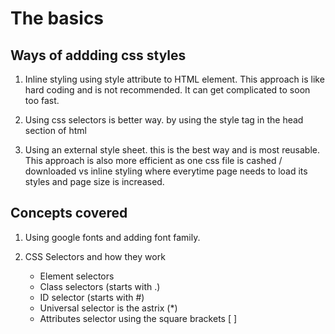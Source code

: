 # The basics

## Ways of addding css styles

1. Inline styling using style attribute to HTML element. This approach is like hard coding and is not recommended. It can get complicated to soon too fast.

2. Using css selectors is better way. by using the style tag in the head section of html

3. Using an external style sheet. this is the best way and is most reusable. This approach is also more efficient as one css file is cashed / downloaded vs inline styling where everytime page needs to load its styles and page size is increased.

## Concepts covered

1. Using google fonts and adding font family.

2. CSS Selectors and how they work
    * Element selectors
    * Class selectors (starts with .)
    * ID selector (starts with #)
    * Universal selector is the astrix (*)
    * Attributes selector using the square brackets [ ]
